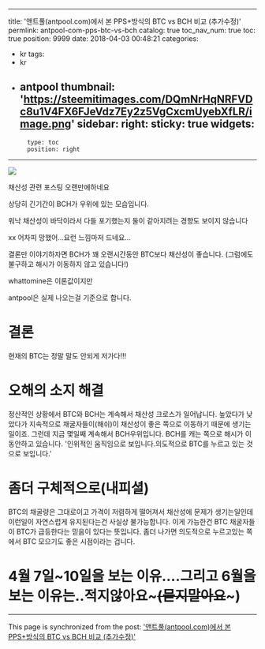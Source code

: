 
---
title: '앤트풀(antpool.com)에서 본 PPS+방식의 BTC vs BCH 비교 (추가수정)'
permlink: antpool-com-pps-btc-vs-bch
catalog: true
toc_nav_num: true
toc: true
position: 9999
date: 2018-04-03 00:48:21
categories:
- kr
tags:
- kr
- antpool
thumbnail: 'https://steemitimages.com/DQmNrHqNRFVDc8u1V4FX6FJeVdz7Ey2z5VgCxcmUyebXfLR/image.png'
sidebar:
    right:
        sticky: true
widgets:
    -
        type: toc
        position: right
---


![](https://steemitimages.com/DQmNrHqNRFVDc8u1V4FX6FJeVdz7Ey2z5VgCxcmUyebXfLR/image.png)

채산성 관련 포스팅 오랜만에하네요

상당히 긴기간이 BCH가 우위에 있는 모습입니다.

워낙 채산성이 바닥이라서 다들 포기했는지 둘이 같아지려는 경향도 보이지 않습니다

xx 어차피 망했어...요런 느낌마저 드네요...

결론만 이야기하자면  BCH가 꽤 오랜시간동안 BTC보다 채산성이 좋습니다.
(그럼에도 불구하고 해시가 이동하지 않고 있습니다!)

whattomine은 이론값이지만

antpool은 실제 나오는걸 기준으로 합니다. 



# 결론
현재의 BTC는 정말 말도 안되게 저가다!!!

# 오해의 소지 해결
정산적인 상황에서  BTC와 BCH는 계속해서 채산성 크로스가 일어납니다.
높았다가 낮았다가
지속적으로 채굴자들이(해쉬)이 채산성이 좋은 쪽으로 이동하기 때문에 생기는일이죠.
그런데 지금 몇일째 계속해서 BCH우위입니다.
BCH를 캐는 쪽으로 해시가 이동안하고 있습니다.
'인위적인 움직임으로 보입니다.의도적으로 BTC를 누르고 있는 것으로 보입니다.'

# 좀더 구체적으로(내피셜)
BTC의 채굴량은 그대로이고 가격이 저렴하게 떨어져서 채산성에 문제가 생기는일인데 이런일이 자연스럽게 유지된다는건 사실상 불가능합니다. 이게 가능한건  BTC 채굴자들이 BTC가 급등한다는 믿음이 있다는 뜻입니다. 좀더 나가면 의도적으로 누르고있는 쪽에서 BTC 모으기도 좋은 시점이라는 겁니다.

# 4월 7일~10일을 보는 이유....그리고 6월을 보는 이유는..적지않아요~~~(묻지말아요~~~)

- - -

This page is synchronized from the post: ['앤트풀(antpool.com)에서 본 PPS+방식의 BTC vs BCH 비교 (추가수정)'](https://steemit.com/@virus707/antpool-com-pps-btc-vs-bch)

